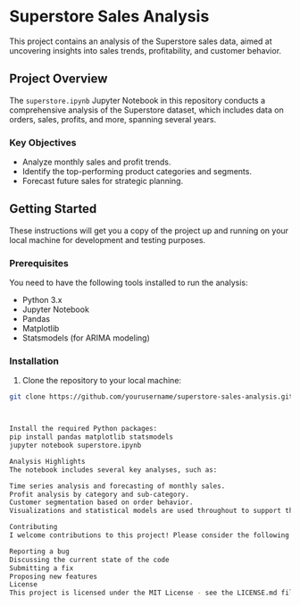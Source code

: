 # Superstore Sales Analysis

This project contains an analysis of the Superstore sales data, aimed at uncovering insights into sales trends, profitability, and customer behavior.

## Project Overview

The `superstore.ipynb` Jupyter Notebook in this repository conducts a comprehensive analysis of the Superstore dataset, which includes data on orders, sales, profits, and more, spanning several years.

### Key Objectives

- Analyze monthly sales and profit trends.
- Identify the top-performing product categories and segments.
- Forecast future sales for strategic planning.

## Getting Started

These instructions will get you a copy of the project up and running on your local machine for development and testing purposes.

### Prerequisites

You need to have the following tools installed to run the analysis:

- Python 3.x
- Jupyter Notebook
- Pandas
- Matplotlib
- Statsmodels (for ARIMA modeling)

### Installation

1. Clone the repository to your local machine:

```bash
git clone https://github.com/yourusername/superstore-sales-analysis.git



Install the required Python packages:
pip install pandas matplotlib statsmodels
jupyter notebook superstore.ipynb

Analysis Highlights
The notebook includes several key analyses, such as:

Time series analysis and forecasting of monthly sales.
Profit analysis by category and sub-category.
Customer segmentation based on order behavior.
Visualizations and statistical models are used throughout to support the insights drawn.

Contributing
I welcome contributions to this project! Please consider the following ways you can contribute:

Reporting a bug
Discussing the current state of the code
Submitting a fix
Proposing new features
License
This project is licensed under the MIT License - see the LICENSE.md file for details.
